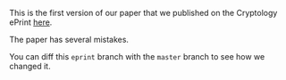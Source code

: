 This is the first version of our paper that we published on the Cryptology ePrint [here](https://eprint.iacr.org/eprint-bin/getfile.pl?entry=2020/527&version=20200505:225400&file=527.pdf).

The paper has several mistakes.

You can diff this `eprint` branch with the `master` branch to see how we changed it.
